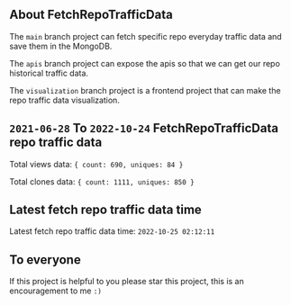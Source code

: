 ## About FetchRepoTrafficData

The `main` branch project can fetch specific repo everyday traffic data and save them in the MongoDB.

The `apis` branch project can expose the apis so that we can get our repo historical traffic data.

The `visualization` branch project is a frontend project that can make the repo traffic data visualization.

## `2021-06-28` To `2022-10-24` FetchRepoTrafficData repo traffic data

Total views data: `{ count: 690, uniques: 84 }`

Total clones data: `{ count: 1111, uniques: 850 }`

## Latest fetch repo traffic data time

Latest fetch repo traffic data time: `2022-10-25 02:12:11`

## To everyone

If this project is helpful to you please star this project, this is an encouragement to me `:)`




